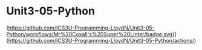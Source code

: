# Unit3-05-Python
(https://github.com/ICS3U-Programming-LloydN/Unit3-05-Python/workflows/Mr%20Coxall's%20Super%20Linter/badge.svg)](https://github.com/ICS3U-Programming-LloydN/Unit3-05-Python/actions/)
